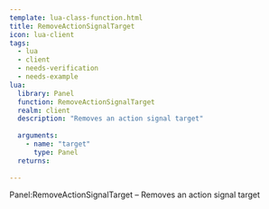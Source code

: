 ```yaml
---
template: lua-class-function.html
title: RemoveActionSignalTarget
icon: lua-client
tags:
  - lua
  - client
  - needs-verification
  - needs-example
lua:
  library: Panel
  function: RemoveActionSignalTarget
  realm: client
  description: "Removes an action signal target"
  
  arguments:
    - name: "target"
      type: Panel
  returns:
    
---
```


<div class="lua__search__keywords">
Panel:RemoveActionSignalTarget &#x2013; Removes an action signal target
</div>
